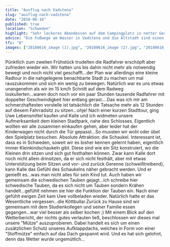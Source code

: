 ```yaml
---
title: "Ausflug nach Vadstena"
slug: "ausflug-nach-vadstena"
date: "2018-06-16"
published: true
location: "Schweden"    
highlight: "Sehr leckeres Abendessen auf dem Campingplatz in netter Gesellschaft."
advice: "Die Fußwege am Wasser in Vadstena und die Altstadt sind einen Besuch wert. Das Restaurant auf dem Campingplatz macht leckeres Essen."
tfi: "8"
images: ["20180616_image (1).jpg", "20180616_image (2).jpg", "20180616_image (3).jpg", "20180616_image (4).jpg"]
---
```


Pünktlich zum zweiten Frühstück trudelten die Radfahrer erschöpft aber zufrieden wieder ein. Wir hatten uns bis dahin nicht mehr als notwendig bewegt und noch nicht viel geschafft...der Plan war allerdings eine kleine Radtour in die nahgelegene benachbarte Stadt zu machen um mal rauszukommen und sich ein wenig zu bewegen. Natürlich war es uns etwas unangenehm als wir im 15 km/h Schnitt auf dem Radweg loskullerten...waren doch noch vor ein paar Stunden tausende Radfahrer mit doppelter Geschwindigkeit hier entlang gerast....Das was ich mir am schmerzhaftesten vorstelle ist tatsächlich die Tatsache mehr als 12 Stunden auf diesem Fahrradsitz zu sitzen...ohje! Nach einer kurzen Stadttour, ging Uwe Lebensmittel kaufen und Kalle und ich widmeten unsere Aufmerksamkeit dem kleinen Stadtpark, nahe des Schlosses. Eigentlich wollten wir alle zusammen einkaufen gehen, aber leider hat der Kinderwagen nicht durch die Tür gepasst...So mussten wir wohl oder übel den Spielplatz besuchen. Absolute Attraktion: die Schaukel. Interessant ist, dass es in Schweden, soweit wir es bisher kennen gelernt haben, eigentlich immer Kleinkindschaukeln gibt. Diese sind wie ein Sitz konstruiert, wo die Kleinen drin sitzen und sich gut festhalten können. Zwar kann Kalle dort noch nicht allein drinsitzen, da er sich nicht festhält, aber mit etwas Unterstützung beim Sitzen und vor- und zurück Gerenne (schweißtreibend), kann Kalle das Gefühl des Schaukelns näher gebracht werden. Und er genießt es...was man nicht alles für sein Kind tut. Auch haben wir gemeinsam die schwedischen Tauben gejagt...ich schreibe hier schwedische Tauben, da es sich nicht um Tauben sondern Krähen handelt...gefühlt nehmen sie hier die Funktion der Tauben ein. Nach einer gefühlt ewigen Zeit kam Uwe vollbeladen wieder. Natürlich hatte er das Wesentliche vergessen...die Köttbullar.Zurück zu Hause sind wir gemeinsam mit dem Studienkollegen und seiner Familie essen gegangen...war viel besser als selber kochen ;) Mit einem Blick auf den Wetterbericht, der nichts gutes verlauten ließ, beschlossen wir dieses mal unsere "Mütze" auszuprobieren. Dabei handelt es sich um einen zusätzlichen Schutz unseres Aufklappdachs, welches in Form von einer "Stoffmütze" einfach auf das Dach gespannt wird. Und es hat sich gelohnt, denn das Wetter wurde ungemütlich...
  